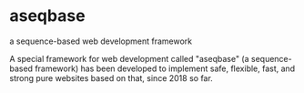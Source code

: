 # aseqbase
a sequence-based web development framework

A special framework for web development called "aseqbase" (a sequence-based framework) has been developed to implement safe, flexible, fast, and strong pure websites based on that, since 2018 so far.
